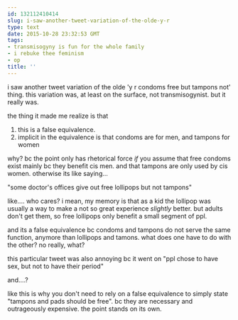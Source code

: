 ```yaml
---
id: 132112410414
slug: i-saw-another-tweet-variation-of-the-olde-y-r
type: text
date: 2015-10-28 23:32:53 GMT
tags:
- transmisogyny is fun for the whole family
- i rebuke thee feminism
- op
title: ''
---
```

i saw another tweet variation of the olde 'y r condoms free but tampons not' thing. this variation was, at least on the surface, not transmisogynist. but it really was.

the thing it made me realize is that

1. this is a false equivalence.
2. implicit in the equivalence is that condoms are for men, and tampons for women

why? bc the point only has rhetorical force *if* you assume that free condoms exist mainly bc they benefit cis men. and that tampons are only used by cis women. otherwise its like saying... 

"some doctor's offices give out free lollipops but not tampons"

like.... who cares? i mean, my memory is that as a kid the lollipop was usually a way to make a not so great experience *slightly* better. but adults don't get them, so free lollipops only benefit a small segment of ppl.

and its a false equivalence bc condoms and tampons do not serve the same function, anymore than lollipops and tamons. what does one have to do with the other? no really, what?

this particular tweet was also annoying bc it went on "ppl chose to have sex, but not to have their period"

and....?

like this is why you don't need to rely on a false equivalence to simply state "tampons and pads should be free". bc they are necessary and outrageously expensive. the point stands on its own.
